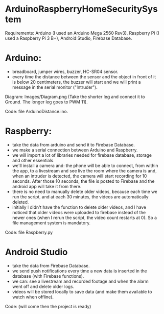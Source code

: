 # ArduinoRaspberryHomeSecuritySystem

Requirements: Arduino (I used an Arduino Mega 2560 Rev3), Raspberry Pi (I used a Raspberry Pi 3 B+), Android Studio, Firebase Database.

# Arduino: 
- breadboard, jumper wires, buzzer, HC-SR04 sensor.
- every time the distance between the sensor and the object in front of it is below 20 centimeters, the buzzer will start and we will print a message in the serial monitor ("Intruder").

Diagram: Images/Diagram.png (Take the shorter leg and connect it to Ground. The longer leg goes to PWM 11).

Code: file ArduinoDistance.ino.

# Raspberry:
- take the data from arduino and send it to Firebase Database.
- we make a serial connection between Arduino and Raspberry.
- we will import a lot of libraries needed for firebase database, storage and other essentials
- we'll install a camera and: the phone will be able to connect, from within the app, to a livestream and see live the room where the camera is and, when an intruder is detected, the camera will start recording for 10 seconds. After those 10 seconds, the file is posted to Firebase and the android app will take it from there.
- there is no need to manually delete older videos, because each time we run the script, and at each 30 minutes, the videos are automatically deleted.
- initially I didn't have the function to delete older videos, and I have noticed that older videos were uploaded to firebase instead of the newer ones (when I rerun the script, the video count restarts at 0). So a file management system is mandatory.

Code: file Raspberry.py

# Android Studio
- take the data from Firebase Database.
- we send push notifications every time a new data is inserted in the database (with Firebase functions).
- we can: see a livestream and recorded footage and when the alarm went off and delete older logs.
- videos will be stored locally to save data (and make them available to watch when offline).

Code: (will come then the project is ready)
